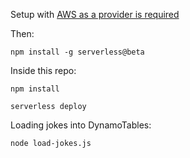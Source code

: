 
Setup with [AWS as a provider is required](https://github.com/serverless/serverless/blob/master/docs/guide/provider-account-setup.md)

Then:

```
npm install -g serverless@beta
```

Inside this repo:

```
npm install

serverless deploy
```

Loading jokes into DynamoTables:

```
node load-jokes.js
```

